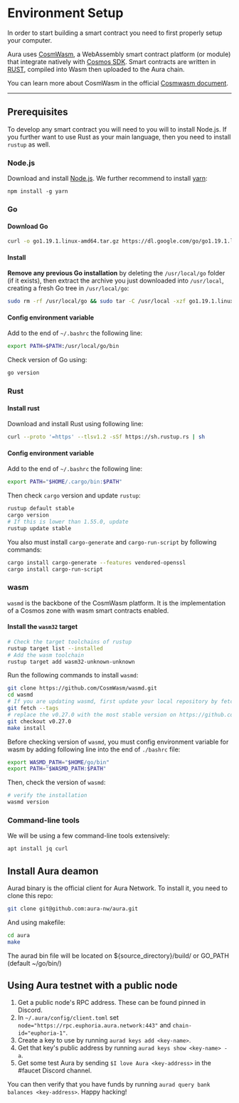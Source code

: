 # Environment Setup
In order to start building a smart contract you need to first properly setup your computer.

Aura uses [CosmWasm](https://cosmwasm.com/), a WebAssembly smart contract platform (or module) that integrate natively with [Cosmos SDK](https://v1.cosmos.network/sdk). Smart contracts are written in [RUST](https://www.rust-lang.org/), compiled into Wasm then uploaded to the Aura chain.

You can learn more about CosmWasm in the official [Cosmwasm document](https://docs.cosmwasm.com/docs/1.0/).

---

## Prerequisites

To develop any smart contract you will need to you will to install Node.js. If you further want to use Rust as your main language, then you need to install `rustup` as well.

### Node.js
Download and install [Node.js](https://nodejs.org/en/download/). We further recommend to install [yarn](https://yarnpkg.com): 
```
npm install -g yarn
```

### Go

#### Download Go
```bash
curl -o go1.19.1.linux-amd64.tar.gz https://dl.google.com/go/go1.19.1.linux-amd64.tar.gz
```

#### Install
**Remove any previous Go installation** by deleting the `/usr/local/go` folder (if it exists), then extract the archive you just downloaded into `/usr/local`, creating a fresh Go tree in `/usr/local/go`:
```bash
sudo rm -rf /usr/local/go && sudo tar -C /usr/local -xzf go1.19.1.linux-amd64.tar.gz && rm -r go1.19.1.linux-amd64.tar.gz
```

#### Config environment variable
Add to the end of `~/.bashrc` the following line:
```bash
export PATH=$PATH:/usr/local/go/bin
```

Check version of Go using:
```bash
go version
```

### Rust

#### Install rust
Download and install Rust using following line:
```bash
curl --proto '=https' --tlsv1.2 -sSf https://sh.rustup.rs | sh
```

#### Config environment variable
Add to the end of `~/.bashrc` the following line:
```bash
export PATH="$HOME/.cargo/bin:$PATH"
```

Then check `cargo` version and update `rustup`:
```bash
rustup default stable
cargo version
# If this is lower than 1.55.0, update
rustup update stable
```

You also must install `cargo-generate` and `cargo-run-script` by following commands:
```bash
cargo install cargo-generate --features vendored-openssl
cargo install cargo-run-script
```

### wasm
`wasmd` is the backbone of the CosmWasm platform. It is the implementation of a Cosmos zone with wasm smart contracts enabled.

#### Install the `wasm32` target
```bash
# Check the target toolchains of rustup
rustup target list --installed
# Add the wasm toolchain
rustup target add wasm32-unknown-unknown
```

Run the following commands to install `wasmd`:
```bash
git clone https://github.com/CosmWasm/wasmd.git
cd wasmd
# If you are updating wasmd, first update your local repository by fetching the remote tags available
git fetch --tags
# replace the v0.27.0 with the most stable version on https://github.com/CosmWasm/wasmd/releases
git checkout v0.27.0
make install
```

Before checking version of `wasmd`, you must config environment variable for wasm by adding following line into the end of `./bashrc` file:
```bash
export WASMD_PATH="$HOME/go/bin"
export PATH="$WASMD_PATH:$PATH"
``` 
Then, check the version of `wasmd`:
```bash
# verify the installation
wasmd version
```

### Command-line tools
We will be using a few command-line tools extensively:
```bash
apt install jq curl
```

## Install Aura deamon

Aurad binary is the official client for Aura Network. To install it, you need to clone this repo:
```bash
git clone git@github.com:aura-nw/aura.git
```
And using makefile:
```bash
cd aura
make
```
The aurad bin file will be located on ${source_directory}/build/ or GO_PATH (default ~/go/bin/)

## Using Aura testnet with a public node

1. Get a public node's RPC address. These can be found pinned in Discord.
2. In `~/.aura/config/client.toml` set `node="https://rpc.euphoria.aura.network:443"` and `chain-id="euphoria-1"`.
3. Create a key to use by running `aurad keys add <key-name>`.
4. Get that key's public address by running `aurad keys show <key-name> -a`.
5. Get some test Aura by sending `$I love Aura <key-address>` in the #faucet Discord channel.

You can then verify that you have funds by running `aurad query bank balances <key-address>`. Happy hacking!

